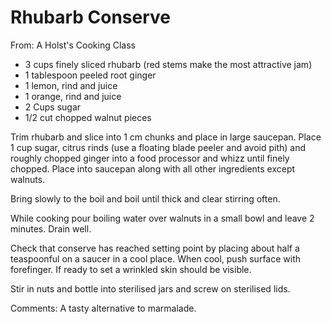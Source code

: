 # Rhubarb Conserve
From: A Holst's Cooking Class

* 3 cups finely sliced rhubarb (red stems make the most attractive jam)
* 1 tablespoon peeled root ginger
* 1 lemon, rind and juice
* 1  orange, rind and juice
* 2 Cups sugar
* 1/2 cut chopped walnut pieces

Trim rhubarb and slice into 1 cm chunks and place in large saucepan.
Place 1 cup sugar, citrus rinds (use a floating blade peeler and avoid pith) and roughly chopped ginger into a food processor and whizz until finely chopped. Place into saucepan along with all other ingredients except walnuts.

Bring slowly to the boil and boil until thick and clear stirring often.  

While cooking pour boiling water over walnuts in a small bowl and leave 2 minutes.  Drain well. 

Check that conserve has reached setting point by placing about half a teaspoonful on a saucer in a cool place.  When cool, push surface with forefinger.  If ready to set a wrinkled skin should be visible. 

Stir in nuts and bottle into sterilised jars and screw on sterilised lids. 

Comments: A tasty alternative to marmalade.

